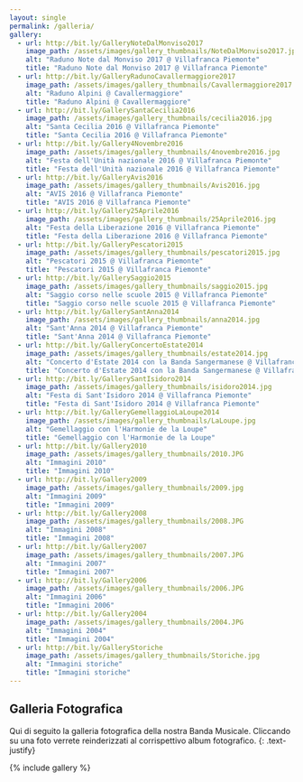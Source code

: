 ```yaml
---
layout: single
permalink: /galleria/
gallery:
  - url: http://bit.ly/GalleryNoteDalMonviso2017
    image_path: /assets/images/gallery_thumbnails/NoteDalMonviso2017.jpg
    alt: "Raduno Note dal Monviso 2017 @ Villafranca Piemonte"
    title: "Raduno Note dal Monviso 2017 @ Villafranca Piemonte"
  - url: http://bit.ly/GalleryRadunoCavallermaggiore2017
    image_path: /assets/images/gallery_thumbnails/Cavallermaggiore2017.jpg
    alt: "Raduno Alpini @ Cavallermaggiore"
    title: "Raduno Alpini @ Cavallermaggiore"
  - url: http://bit.ly/GallerySantaCecilia2016
    image_path: /assets/images/gallery_thumbnails/cecilia2016.jpg
    alt: "Santa Cecilia 2016 @ Villafranca Piemonte"
    title: "Santa Cecilia 2016 @ Villafranca Piemonte"
  - url: http://bit.ly/Gallery4Novembre2016
    image_path: /assets/images/gallery_thumbnails/4novembre2016.jpg
    alt: "Festa dell'Unità nazionale 2016 @ Villafranca Piemonte"
    title: "Festa dell'Unità nazionale 2016 @ Villafranca Piemonte"
  - url: http://bit.ly/GalleryAvis2016
    image_path: /assets/images/gallery_thumbnails/Avis2016.jpg
    alt: "AVIS 2016 @ Villafranca Piemonte"
    title: "AVIS 2016 @ Villafranca Piemonte"
  - url: http://bit.ly/Gallery25Aprile2016
    image_path: /assets/images/gallery_thumbnails/25Aprile2016.jpg
    alt: "Festa della Liberazione 2016 @ Villafranca Piemonte"
    title: "Festa della Liberazione 2016 @ Villafranca Piemonte"
  - url: http://bit.ly/GalleryPescatori2015
    image_path: /assets/images/gallery_thumbnails/pescatori2015.jpg
    alt: "Pescatori 2015 @ Villafranca Piemonte"
    title: "Pescatori 2015 @ Villafranca Piemonte"
  - url: http://bit.ly/GallerySaggio2015
    image_path: /assets/images/gallery_thumbnails/saggio2015.jpg
    alt: "Saggio corso nelle scuole 2015 @ Villafranca Piemonte"
    title: "Saggio corso nelle scuole 2015 @ Villafranca Piemonte"
  - url: http://bit.ly/GallerySantAnna2014
    image_path: /assets/images/gallery_thumbnails/anna2014.jpg
    alt: "Sant'Anna 2014 @ Villafranca Piemonte"
    title: "Sant'Anna 2014 @ Villafranca Piemonte"
  - url: http://bit.ly/GalleryConcertoEstate2014
    image_path: /assets/images/gallery_thumbnails/estate2014.jpg
    alt: "Concerto d'Estate 2014 con la Banda Sangermanese @ Villafranca Piemonte"
    title: "Concerto d'Estate 2014 con la Banda Sangermanese @ Villafranca Piemonte"
  - url: http://bit.ly/GallerySantIsidoro2014
    image_path: /assets/images/gallery_thumbnails/isidoro2014.jpg
    alt: "Festa di Sant'Isidoro 2014 @ Villafranca Piemonte"
    title: "Festa di Sant'Isidoro 2014 @ Villafranca Piemonte"
  - url: http://bit.ly/GalleryGemellaggioLaLoupe2014
    image_path: /assets/images/gallery_thumbnails/LaLoupe.jpg
    alt: "Gemellaggio con l'Harmonie de la Loupe"
    title: "Gemellaggio con l'Harmonie de la Loupe"
  - url: http://bit.ly/Gallery2010
    image_path: /assets/images/gallery_thumbnails/2010.JPG
    alt: "Immagini 2010"
    title: "Immagini 2010"
  - url: http://bit.ly/Gallery2009
    image_path: /assets/images/gallery_thumbnails/2009.jpg
    alt: "Immagini 2009"
    title: "Immagini 2009"
  - url: http://bit.ly/Gallery2008
    image_path: /assets/images/gallery_thumbnails/2008.JPG
    alt: "Immagini 2008"
    title: "Immagini 2008"
  - url: http://bit.ly/Gallery2007
    image_path: /assets/images/gallery_thumbnails/2007.JPG
    alt: "Immagini 2007"
    title: "Immagini 2007"
  - url: http://bit.ly/Gallery2006
    image_path: /assets/images/gallery_thumbnails/2006.JPG
    alt: "Immagini 2006"
    title: "Immagini 2006"
  - url: http://bit.ly/Gallery2004
    image_path: /assets/images/gallery_thumbnails/2004.JPG
    alt: "Immagini 2004"
    title: "Immagini 2004"
  - url: http://bit.ly/GalleryStoriche
    image_path: /assets/images/gallery_thumbnails/Storiche.jpg
    alt: "Immagini storiche"
    title: "Immagini storiche"
---
```


## Galleria Fotografica

Qui di seguito la galleria fotografica della nostra Banda Musicale. Cliccando su una foto verrete reinderizzati al corrispettivo album fotografico.
{: .text-justify}

{% include gallery %}
